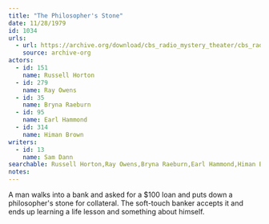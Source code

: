```yaml
---
title: "The Philosopher's Stone"
date: 11/28/1979
id: 1034
urls: 
  - url: https://archive.org/download/cbs_radio_mystery_theater/cbs_radio_mystery_theater-1001-1050.zip/cbs_radio_mystery_theater-1001-1050%2Fcbsrmt_1034_the_philosophers_stone.mp3
    source: archive-org
actors:  
  - id: 151
    name: Russell Horton  
  - id: 279
    name: Ray Owens  
  - id: 35
    name: Bryna Raeburn  
  - id: 95
    name: Earl Hammond  
  - id: 314
    name: Himan Brown
writers:  
  - id: 13
    name: Sam Dann
searchable: Russell Horton,Ray Owens,Bryna Raeburn,Earl Hammond,Himan Brown Sam Dann
notes:  
---
```

A man walks into a bank and asked for a $100 loan and puts down a philosopher's stone for collateral. The soft-touch banker accepts it and ends up learning a life lesson and something about himself.